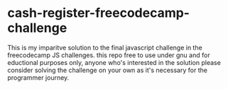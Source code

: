 # cash-register-freecodecamp-challenge
This is my imparitve solution to the final javascript challenge in the freecodecamp JS challenges.
this repo free to use under gnu and for eductional purposes only, anyone who's interested in the solution please consider solving the challenge on your own as it's necessary for the programmer journey.

